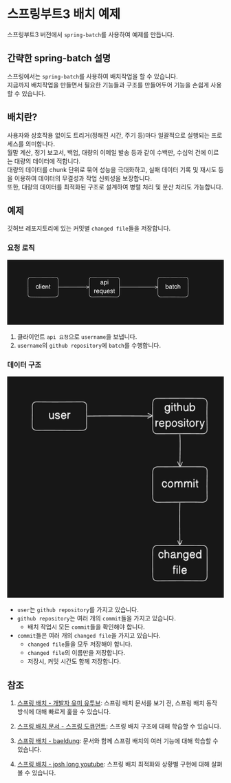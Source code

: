 # 스프링부트3 배치 예제

스프링부트3 버전에서 `spring-batch`를 사용하여 예제를 만듭니다.   

## 간략한 spring-batch 설명

스프링에서는 `spring-batch`를 사용하여 배치작업을 할 수 있습니다.   
지금까지 배치작업을 만들면서 필요한 기능들과 구조를 만들어두어 기능을 손쉽게 사용할 수 있습니다.   

## 배치란?

사용자와 상호작용 없이도 트리거(정해진 시간, 주기 등)마다 일괄적으로 실행되는 프로세스를 의미합니다.    
월말 계산, 정기 보고서, 백업, 대량의 이메일 발송 등과 같이 수백만, 수십억 건에 이르는 대량의 데이터에 적합니다.   
대량의 데이터를 chunk 단위로 묶어 성능을 극대화하고, 실패 데이터 기록 및 재시도 등을 이용하여 데이터의 무결성과 작업 신뢰성을 보장합니다.   
또한, 대량의 데이터를 최적화된 구조로 설계하여 병렬 처리 및 분산 처리도 가능합니다.

## 예제

깃허브 레포지토리에 있는 커밋별 `changed file`들을 저장합니다.

### 요청 로직

![img_1.png](image/img_1.png)

1. 클라이언트 `api 요청`으로 `username`을 보냅니다.
2. `username`의 `github repository`에 `batch`를 수행합니다.

### 데이터 구조

![img.png](image/img.png)

- `user`는 `github repository`를 가지고 있습니다.
- `github repository`는 여러 개의 `commit`들을 가지고 있습니다.
  - 배치 작업시 모든 `commit`들을 확인해야 합니다.
- `commit`들은 여러 개의 `changed file`을 가지고 있습니다.
  - `changed file`들을 모두 저장해야 합니다.
  - `changed file`의 이름만을 저장합니다.
  - 저장시, 커밋 시간도 함께 저장합니다.

## 참조

1. [스프링 배치 - 개발자 유미 유투브](https://www.youtube.com/watch?v=MNzPsOQ3NJk&list=PLJkjrxxiBSFCaxkvfuZaK5FzqQWJwmTfR): 
스프링 배치 문서를 보기 전, 스프링 배치 동작 방식에 대해 빠르게 훑을 수 있습니다.  

2. [스프링 배치 문서 - 스프링 도큐먼트](https://docs.spring.io/spring-batch/reference/spring-batch-intro.html):
스프링 배치 구조에 대해 학습할 수 있습니다.

3. [스프링 배치 - baeldung](https://www.baeldung.com/tag/spring-batch):
문서와 함께 스프링 배치의 여러 기능에 대해 학습할 수 있습니다.

4. [스프링 배치 - josh long youtube](https://www.youtube.com/watch?v=rz1l2fpZVJQ&list=PL_HF_bzvfUwZsRO-FsjSXBU6uVOYWwGE-&index=2):
스프링 배치 최적화와 상황별 구현에 대해 살펴볼 수 있습니다.

